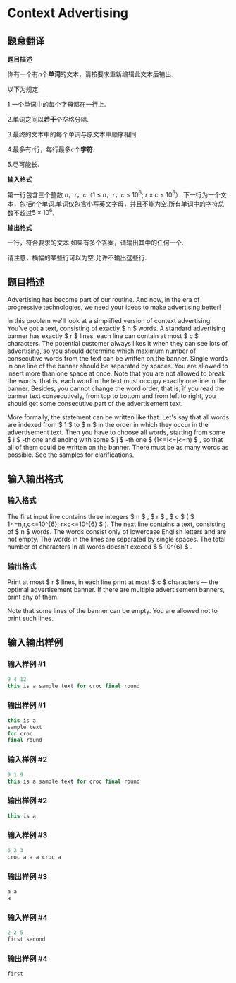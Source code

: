 # Context Advertising

## 题意翻译

**题目描述**

你有一个有$n$个**单词**的文本，请按要求重新编辑此文本后输出.

以下为规定:

$1$.一个单词中的每个字母都在一行上.

$2$.单词之间以**若干**个空格分隔.

$3$.最终的文本中的每个单词与原文本中顺序相同.

$4$.最多有$r$行，每行最多$c$个**字符**.

$5$.尽可能长.

**输入格式**

第一行包含三个整数 $n$，$r$，$c$（$1$ $\leq$ $n$，$r$，$c$ $\leq$ $10 ^ {6}$; $r\times c$ $\leq$ $10 ^ 6$）.下一行为一个文本，包括$n$个单词.单词仅包含小写英文字母，并且不能为空.所有单词中的字符总数不超过$5 \times 10^{6}$.

**输出格式**

一行，符合要求的文本.如果有多个答案，请输出其中的任何一个.

请注意，横幅的某些行可以为空.允许不输出这些行.

## 题目描述

Advertising has become part of our routine. And now, in the era of progressive technologies, we need your ideas to make advertising better!

In this problem we'll look at a simplified version of context advertising. You've got a text, consisting of exactly $ n $ words. A standard advertising banner has exactly $ r $ lines, each line can contain at most $ c $ characters. The potential customer always likes it when they can see lots of advertising, so you should determine which maximum number of consecutive words from the text can be written on the banner. Single words in one line of the banner should be separated by spaces. You are allowed to insert more than one space at once. Note that you are not allowed to break the words, that is, each word in the text must occupy exactly one line in the banner. Besides, you cannot change the word order, that is, if you read the banner text consecutively, from top to bottom and from left to right, you should get some consecutive part of the advertisement text.

More formally, the statement can be written like that. Let's say that all words are indexed from $ 1 $ to $ n $ in the order in which they occur in the advertisement text. Then you have to choose all words, starting from some $ i $ -th one and ending with some $ j $ -th one $ (1<=i<=j<=n) $ , so that all of them could be written on the banner. There must be as many words as possible. See the samples for clarifications.

## 输入输出格式

### 输入格式

The first input line contains three integers $ n $ , $ r $ , $ c $ ( $ 1<=n,r,c<=10^{6}; r×c<=10^{6} $ ). The next line contains a text, consisting of $ n $ words. The words consist only of lowercase English letters and are not empty. The words in the lines are separated by single spaces. The total number of characters in all words doesn't exceed $ 5·10^{6} $ .

### 输出格式

Print at most $ r $ lines, in each line print at most $ c $ characters — the optimal advertisement banner. If there are multiple advertisement banners, print any of them.

Note that some lines of the banner can be empty. You are allowed not to print such lines.

## 输入输出样例

### 输入样例 #1

```cpp
9 4 12
this is a sample text for croc final round

```
### 输出样例 #1

```cpp
this is a
sample text
for croc
final round

```
### 输入样例 #2

```cpp
9 1 9
this is a sample text for croc final round

```
### 输出样例 #2

```cpp
this is a

```
### 输入样例 #3

```cpp
6 2 3
croc a a a croc a

```
### 输出样例 #3

```cpp
a a
a

```
### 输入样例 #4

```cpp
2 2 5
first second

```
### 输出样例 #4

```cpp
first

```
